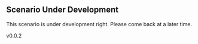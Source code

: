 ## Scenario Under Development
This scenario is under development right.  Please come back at a later time.

v0.0.2